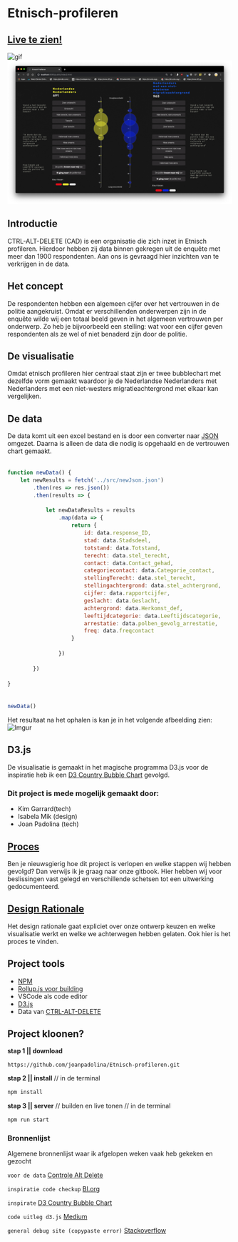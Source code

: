 # Etnisch-profileren
## [Live te zien!](https://joanpadolina.github.io/Etnisch-profileren/public/index2.html)
![gif](https://github.com/joanpadolina/Etnisch-profileren/blob/master/readmeassets/dataviz%20bubble.gif)
![screen](https://github.com/joanpadolina/Etnisch-profileren/blob/master/readmeassets/bubblescreen.png)
## Introductie

CTRL-ALT-DELETE (CAD) is een organisatie die zich inzet in Etnisch profileren. Hierdoor hebben zij data binnen gekregen uit de enquête  met meer dan 1900 respondenten. Aan ons is gevraagd hier inzichten van te verkrijgen in de data. 

## Het concept

De respondenten hebben een algemeen cijfer over het vertrouwen in de politie aangekruist. Omdat er verschillenden onderwerpen zijn in de enquête wilde wij een totaal beeld geven in het algemeen vertrouwen per onderwerp. Zo heb je bijvoorbeeld een stelling: wat voor een cijfer geven respondenten als ze wel of niet benaderd zijn door de politie. 

## De visualisatie

Omdat etnisch profileren hier centraal staat zijn er twee bubblechart met dezelfde vorm gemaakt waardoor je de Nederlandse Nederlanders met Nederlanders met een niet-westers migratieachtergrond met elkaar kan vergelijken.

## De data
De data komt uit een excel bestand en is door een converter naar [JSON](https://www.aconvert.com/document/xlsx-to-json/) omgezet. Daarna is alleen de data die nodig is opgehaald en de vertrouwen chart gemaakt. 

``` js

function newData() {
    let newResults = fetch('../src/newJson.json')
        .then(res => res.json())
        .then(results => {

            let newDataResults = results
                .map(data => {
                    return {
                        id: data.response_ID,
                        stad: data.Stadsdeel,
                        totstand: data.Totstand,
                        terecht: data.stel_terecht,
                        contact: data.Contact_gehad,
                        categoriecontact: data.Categorie_contact,
                        stellingTerecht: data.stel_terecht,
                        stellingachtergrond: data.stel_achtergrond,
                        cijfer: data.rapportcijfer,
                        geslacht: data.Geslacht,
                        achtergrond: data.Herkomst_def,
                        leeftijdcategorie: data.Leeftijdscategorie,
                        arrestatie: data.polben_gevolg_arrestatie,
                        freq: data.freqcontact
                    }

                })

        })

}


newData()

```
Het resultaat na het ophalen is kan je in het volgende afbeelding zien:
![Imgur](https://i.imgur.com/qTjDWqM.png)


## D3.js

De visualisatie is gemaakt in het magische programma D3.js voor de inspiratie heb ik een [D3 Country Bubble Chart](https://github.com/UsabilityEtc/d3-country-bubble-chart) gevolgd. 


### Dit project is mede mogelijk gemaakt door:
* Kim Garrard(tech)
* Isabela Mik (design)
* Joan Padolina (tech)


## [Proces](https://joanpadolina.gitbook.io/product-biografie-promptbitious/)
Ben je nieuwsgierig hoe dit project is verlopen en welke stappen wij hebben gevolgd? Dan verwijs ik je graag naar onze gitbook. Hier hebben wij voor beslissingen vast gelegd en verschillende schetsen tot een uitwerking gedocumenteerd. 


## [Design Rationale](https://app.gitbook.com/@isa-hecker/s/etnisch-profileren/)
Het design rationale gaat expliciet over onze ontwerp keuzen en welke visualisatie werkt en welke we achterwegen hebben gelaten. Ook hier is het proces te vinden.

## Project tools

* [NPM](https://www.npmjs.com/)
* [Rollup.js voor building](https://rollupjs.org/)
* VSCode als code editor
* [D3.js](https://d3js.org/)
* Data van [CTRL-ALT-DELETE](https://controlealtdelete.nl/)

## Project kloonen?

**stap 1 || download**

```
https://github.com/joanpadolina/Etnisch-profileren.git
```

**stap 2 || install** // in de terminal
```js
npm install
```

**stap 3 || server** // builden en live tonen // in de terminal

```js
npm run start
```


### Bronnenlijst

Algemene bronnenlijst waar ik afgelopen weken vaak heb gekeken en gezocht

`voor de data`
[Controle Alt Delete](https://controlealtdelete.nl/)

`inspiratie code checkup`
[Bl.org](https://bl.ocks.org/)

`inspirate`
[D3 Country Bubble Chart](https://github.com/UsabilityEtc/d3-country-bubble-chart)

`code uitleg d3.js`
[Medium](www.medium.com)

`general debug site (copypaste error)`
[Stackoverflow](www.stackoverflow.com)
